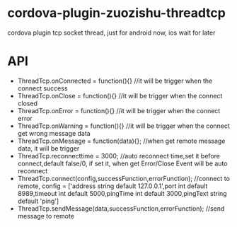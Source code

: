 # cordova-plugin-zuozishu-threadtcp
cordova plugin tcp socket thread, just for android now,  ios wait for later

# API
* ThreadTcp.onConnected = function(){}  //it will be trigger when the connect success
* ThreadTcp.onClose = function(){}  //it will be trigger when the connect closed
* ThreadTcp.onError = function(){}  //it will be trigger when the connect error
* ThreadTcp.onWarning = function(){}  //it will be trigger when the connect get wrong message data
* ThreadTcp.onMessage = function(data){};  //when get remote message data, it will be trigger
* ThreadTcp.reconnecttime = 3000;  //auto reconnect time,set it before connect,default false/0, if set it, when get Error/Close Event will be auto reconnect
* ThreadTcp.connect(config,successFunction,errorFunction);  //connect to remote, config = ['address string default 127.0.0.1',port int default 8989,timeout int default 5000,pingTime int default 3000,pingText string default 'ping']
* ThreadTcp.sendMessage(data,successFunction,errorFunction);  //send message to remote
